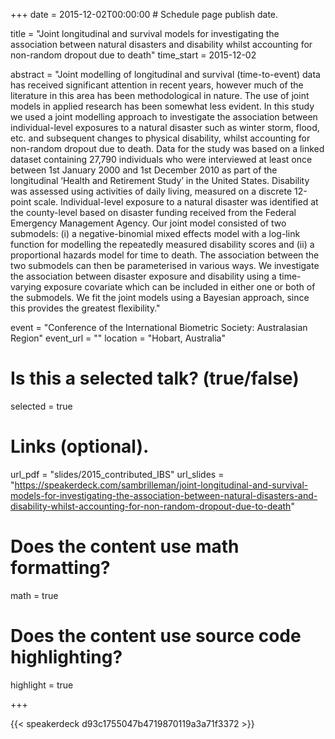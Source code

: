 +++
date = 2015-12-02T00:00:00  # Schedule page publish date.

title = "Joint longitudinal and survival models for investigating the association between natural disasters and disability whilst accounting for non-random dropout due to death"
time_start = 2015-12-02

abstract = "Joint modelling of longitudinal and survival (time-to-event) data has received significant attention in recent years, however much of the literature in this area has been methodological in nature. The use of joint models in applied research has been somewhat less evident. In this study we used a joint modelling approach to investigate the association between individual-level exposures to a natural disaster such as winter storm, flood, etc. and subsequent changes to physical disability, whilst accounting for non-random dropout due to death. Data for the study was based on a linked dataset containing 27,790 individuals who were interviewed at least once between 1st January 2000 and 1st December 2010 as part of the longitudinal ‘Health and Retirement Study’ in the United States. Disability was assessed using activities of daily living, measured on a discrete 12-point scale. Individual-level exposure to a natural disaster was identified at the county-level based on disaster funding received from the Federal Emergency Management Agency. Our joint model consisted of two submodels: (i) a negative-binomial mixed effects model with a log-link function for modelling the repeatedly measured disability scores and (ii) a proportional hazards model for time to death. The association between the two submodels can then be parameterised in various ways. We investigate the association between disaster exposure and disability using a time-varying exposure covariate which can be included in either one or both of the submodels. We fit the joint models using a Bayesian approach, since this provides the greatest flexibility."

event = "Conference of the International Biometric Society: Australasian Region"
event_url = ""
location = "Hobart, Australia"

# Is this a selected talk? (true/false)
selected = true

# Links (optional).
url_pdf = "slides/2015_contributed_IBS"
url_slides = "https://speakerdeck.com/sambrilleman/joint-longitudinal-and-survival-models-for-investigating-the-association-between-natural-disasters-and-disability-whilst-accounting-for-non-random-dropout-due-to-death"

# Does the content use math formatting?
math = true

# Does the content use source code highlighting?
highlight = true

+++

{{< speakerdeck d93c1755047b4719870119a3a71f3372 >}}
